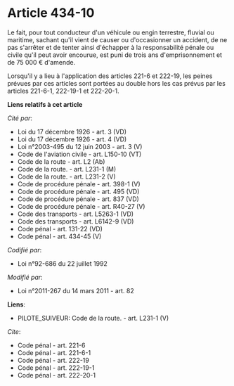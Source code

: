 # Article 434-10

Le fait, pour tout conducteur d'un véhicule ou engin terrestre, fluvial ou maritime, sachant qu'il vient de causer ou
d'occasionner un accident, de ne pas s'arrêter et de tenter ainsi d'échapper à la responsabilité pénale ou civile qu'il peut
avoir encourue, est puni de trois ans d'emprisonnement et de 75 000 € d'amende. 

Lorsqu'il y a lieu à l'application des articles 221-6 et 222-19, les peines prévues par ces articles sont portées au double
hors les cas prévus par les articles 221-6-1, 222-19-1 et 222-20-1.

**Liens relatifs à cet article**

_Cité par_:

  - Loi du 17 décembre 1926 - art. 3 (VD)
  - Loi du 17 décembre 1926 - art. 4 (VD)
  - Loi n°2003-495 du 12 juin 2003 - art. 3 (V)
  - Code de l'aviation civile - art. L150-10 (VT)
  - Code de la route - art. L2 (Ab)
  - Code de la route. - art. L231-1 (M)
  - Code de la route. - art. L231-2 (V)
  - Code de procédure pénale - art. 398-1 (V)
  - Code de procédure pénale - art. 495 (VD)
  - Code de procédure pénale - art. 837 (VD)
  - Code de procédure pénale - art. R40-27 (V)
  - Code des transports - art. L5263-1 (VD)
  - Code des transports - art. L6142-9 (VD)
  - Code pénal - art. 131-22 (VD)
  - Code pénal - art. 434-45 (V)

_Codifié par_:

  - Loi n°92-686 du 22 juillet 1992

_Modifié par_:

  - Loi n°2011-267 du 14 mars 2011 - art. 82

**Liens**:

  - PILOTE_SUIVEUR: Code de la route. - art. L231-1 (V)

_Cite_:

  - Code pénal - art. 221-6
  - Code pénal - art. 221-6-1
  - Code pénal - art. 222-19
  - Code pénal - art. 222-19-1
  - Code pénal - art. 222-20-1
